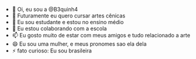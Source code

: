 - 👋 Oi, eu sou a @B3quinh4
- 👀 Futuramente eu quero cursar artes cênicas
- 🌱 Eu sou estudante e estou no ensino médio
- 💞️ Eu estou colaborando com a escola 
- 📫 Eu gosto muito de estar com meus amigos e tudo relacionado a arte
- 😄 Eu sou uma mulher, e meus pronomes sao ela dela
- ⚡ fato curioso: Eu sou brasileira  

<!---
B3quinh4/B3quinh4 is a ✨ special ✨ repository because its `README.md` (this file) appears on your GitHub profile.
You can click the Preview link to take a look at your changes.
--->
